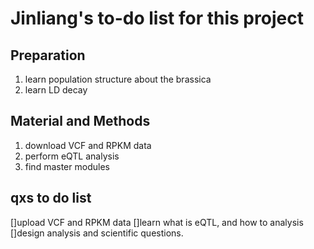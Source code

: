 # Jinliang's to-do list for this project

## Preparation
1. learn population structure about the brassica
2. learn LD decay

## Material and Methods
1. download VCF and RPKM data
2. perform eQTL analysis
3. find master modules



## qxs to do list
[]upload VCF and RPKM data
[]learn what is eQTL, and how to analysis
[]design analysis and scientific questions.

